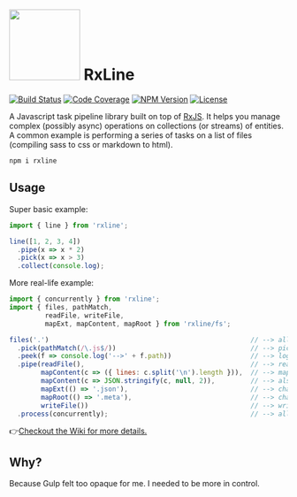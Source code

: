 # <img src="https://raw.githubusercontent.com/loreanvictor/rxline/master/logo-cropped.svg?sanitize=true" width="128px"/> RxLine

[![Build Status](https://badgen.net/travis/loreanvictor/rxline?label=build&cache=600&icon=travis)](https://travis-ci.org/loreanvictor/rxline)
[![Code Coverage](https://badgen.net/codecov/c/github/loreanvictor/rxline?cache=600&icon=codecov)](https://codecov.io/gh/loreanvictor/rxline)
[![NPM Version](https://badgen.net/npm/v/rxline?cache=600&icon=npm)](https://www.npmjs.com/package/rxline)
[![License](https://badgen.net/github/license/loreanvictor/rxline?icon=github)](LICENSE)

A Javascript task pipeline library built on top of [RxJS](https://github.com/ReactiveX/rxjs). It helps you manage complex (possibly async) operations on collections (or streams) of entities. A common example is performing a series of tasks on a list of files (compiling sass to css or markdown to html).

```
npm i rxline
```


## Usage

Super basic example:

```javascript
import { line } from 'rxline';

line([1, 2, 3, 4])
  .pipe(x => x * 2)
  .pick(x => x > 3)
  .collect(console.log);
```

More real-life example:

```javascript
import { concurrently } from 'rxline';
import { files, pathMatch, 
         readFile, writeFile, 
         mapExt, mapContent, mapRoot } from 'rxline/fs';

files('.')                                                   // --> all files in current directory (and sub-directories)
  .pick(pathMatch(/\.js$/))                                  // --> pick javascript files
  .peek(f => console.log('-->' + f.path))                    // --> log each file path
  .pipe(readFile(),                                          // --> read contents of the file
        mapContent(c => ({ lines: c.split('\n').length })),  // --> map its content to an object with number of lines in it
        mapContent(c => JSON.stringify(c, null, 2)),         // --> also stringify the json object
        mapExt(() => '.json'),                               // --> change extension to `.json`
        mapRoot(() => '.meta'),                              // --> change root directory to `.meta`
        writeFile())                                         // --> write the files
  .process(concurrently);                                    // --> all in parallel.
```

👉[Checkout the Wiki for more details.](https://github.com/loreanvictor/rxline/wiki)

## Why?

Because Gulp felt too opaque for me. I needed to be more in control.
